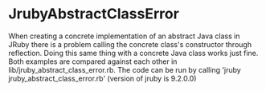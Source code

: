 # JrubyAbstractClassError

When creating a concrete implementation of an abstract Java class in JRuby there is a problem calling the concrete class's constructor through reflection. Doing this same thing with a concrete Java class works just fine. Both examples are compared against each other in lib/jruby_abstract_class_error.rb. The code can be run by calling 'jruby jruby_abstract_class_error.rb' (version of jruby is 9.2.0.0)

